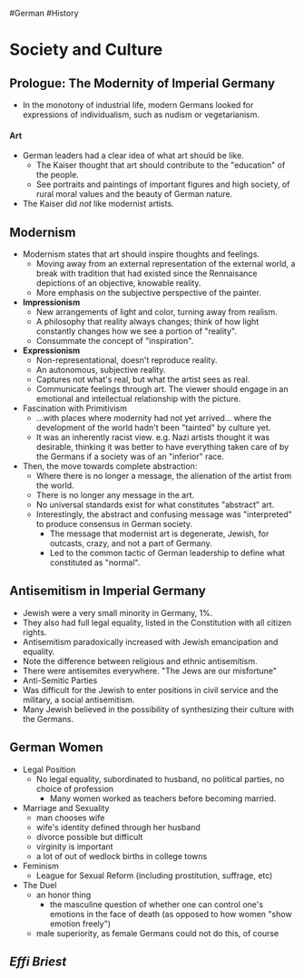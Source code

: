 #German #History
# Society and Culture
## Prologue: The Modernity of Imperial Germany
- In the monotony of industrial life, modern Germans looked for expressions of individualism, such as nudism or vegetarianism.
#### Art
- German leaders had a clear idea of what art should be like.
	- The Kaiser thought that art should contribute to the "education" of the people.
	- See portraits and paintings of important figures and high society, of rural moral values and the beauty of German nature.
- The Kaiser did *not* like modernist artists.

## Modernism
- Modernism states that art should inspire thoughts and feelings.
	- Moving away from an external representation of the external world, a break with tradition that had existed since the Rennaisance depictions of an objective, knowable reality.
	- More emphasis on the subjective perspective of the painter.
- **Impressionism**
	- New arrangements of light and color, turning away from realism.
	- A philosophy that reality always changes; think of how light constantly changes how we see a portion of "reality".
	- Consummate the concept of "inspiration".
- **Expressionism**
	- Non-representational, doesn't reproduce reality.
	- An autonomous, subjective reality.
	- Captures not what's real, but what the artist sees as real.
	- Communicate feelings through art. The viewer should engage in an emotional and intellectual relationship with the picture.
- Fascination with Primitivism
	- ...with places where modernity had not yet arrived... where the development of the world hadn't been "tainted" by culture yet.
	- It was an inherently racist view. e.g. Nazi artists thought it was desirable, thinking it was better to have everything taken care of by the Germans if a society was of an "inferior" race.
- Then, the move towards complete abstraction:
	- Where there is no longer a message, the alienation of the artist from the world.
	- There is no longer any message in the art.
	- No universal standards exist for what constitutes "abstract" art.
	- Interestingly, the abstract and confusing message was "interpreted" to produce consensus in German society.
		- The message that modernist art is degenerate, Jewish, for outcasts, crazy, and not a part of Germany.
		- Led to the common tactic of German leadership to define what constituted as "normal".

## Antisemitism in Imperial Germany
- Jewish were a very small minority in Germany, 1%.
- They also had full legal equality, listed in the Constitution with all citizen rights.
- Antisemitism paradoxically increased with Jewish emancipation and equality.
- Note the difference between religious and ethnic antisemitism.
- There were antisemites everywhere. "The Jews are our misfortune"
- Anti-Semitic Parties
- Was difficult for the Jewish to enter positions in civil service and the military, a social antisemitism.
- Many Jewish believed in the possibility of synthesizing their culture with the Germans.

## German Women
- Legal Position
	- No legal equality, subordinated to husband, no political parties, no choice of profession
		- Many women worked as teachers before becoming married.
- Marriage and Sexuality
	- man chooses wife
	- wife's identity defined through her husband
	- divorce possible but difficult
	- virginity is important
	- a lot of out of wedlock births in college towns
- Feminism
	- League for Sexual Reform (including prostitution, suffrage, etc)
- The Duel
	- an honor thing
		- the masculine question of whether one can control one's emotions in the face of death (as opposed to how women "show emotion freely")
	- male superiority, as female Germans could not do this, of course

## *Effi Briest*